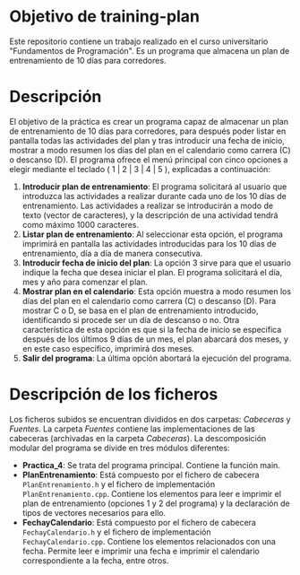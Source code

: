 # Objetivo de training-plan
Este repositorio contiene un trabajo realizado en el curso universitario "Fundamentos de Programación". Es un programa que almacena un plan de entrenamiento de 10 días para corredores. 

# Descripción
El objetivo de la práctica es crear un programa capaz de almacenar un plan de entrenamiento de 10 días para corredores, para después poder listar en pantalla todas las actividades del plan y tras introducir una fecha de inicio, mostrar a modo resumen los días del plan en el calendario como carrera (C) o descanso (D).
El programa ofrece el menú principal con cinco opciones a elegir mediante el teclado ( 1 | 2 | 3 | 4 | 5 ), explicadas a continuación:
1. **Introducir plan de entrenamiento**: El programa solicitará al usuario que introduzca las actividades a realizar durante cada uno de los 10 días de entrenamiento. Las actividades a realizar se introducirán a modo de texto (vector de caracteres), y la descripción de una actividad tendrá como máximo 1000 caracteres.
2. **Listar plan de entrenamiento**: Al seleccionar esta opción, el programa imprimirá en pantalla las actividades introducidas para los 10 días de entrenamiento, día a día de manera consecutiva.
3. **Introducir fecha de inicio del plan**: La opción 3 sirve para que el usuario indique la fecha que desea iniciar el plan. El programa solicitará el día, mes y año para comenzar el plan.
4. **Mostrar plan en el calendario**: Esta opción muestra a modo resumen los días del plan en el calendario como carrera (C) o descanso (D). Para mostrar C o D, se basa en el plan de entrenamiento introducido, identificando si procede ser un día de descanso o no. Otra característica de esta opción es que si la fecha de inicio se especifica después de los últimos 9 días de un mes, el plan abarcará dos meses, y en este caso específico, imprimirá dos meses.
5. **Salir del programa**: La última opción abortará la ejecución del programa.

# Descripción de los ficheros
Los ficheros subidos se encuentran divididos en dos carpetas: _Cabeceras_ y _Fuentes_. La carpeta _Fuentes_ contiene las implementaciones de las cabeceras (archivadas en la carpeta _Cabeceras_).
La descomposición modular del programa se divide en tres módulos diferentes:
- **Practica_4**: Se trata del programa principal. Contiene la función main.
- **PlanEntrenamiento**: Está compuesto por el fichero de cabecera `PlanEntrenamiento.h` y el fichero de implementación `PlanEntrenamiento.cpp`. Contiene los elementos para leer e imprimir el plan de entrenamiento (opciones 1 y 2 del programa) y la declaración de tipos de vectores necesarios para ello.
- **FechayCalendario**: Está compuesto por el fichero de cabecera `FechayCalendario.h` y el fichero de implementación `FechayCalendario.cpp`. Contiene los elementos relacionados con una fecha. Permite leer e imprimir una fecha e imprimir el calendario correspondiente a la fecha, entre otros.
